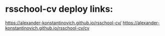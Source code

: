 # rsschool-cv deploy links:
https://alexander-konstantinovich.github.io/rsschool-cv/
https://alexander-konstantinovich.github.io/rsschool-cv/cv
